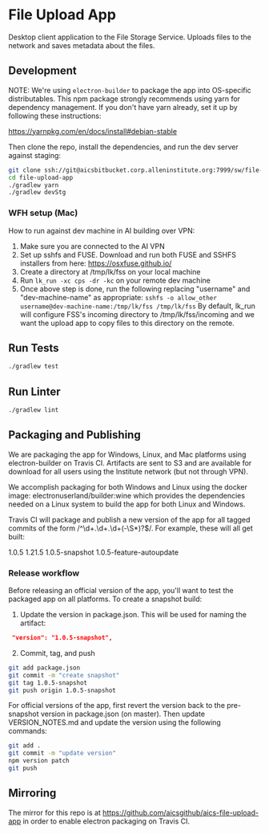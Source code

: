 # File Upload App

Desktop client application to the File Storage Service. Uploads files to the network
and saves metadata about the files. 

## Development

NOTE:
We're using `electron-builder` to package the app into OS-specific distributables.
This npm package strongly recommends using yarn for dependency management. If you don't have
yarn already, set it up by following these instructions:

https://yarnpkg.com/en/docs/install#debian-stable

Then clone the repo, install the dependencies, and run the dev server against staging:

```bash
git clone ssh://git@aicsbitbucket.corp.alleninstitute.org:7999/sw/file-upload-app.git
cd file-upload-app
./gradlew yarn
./gradlew devStg
```

### WFH setup (Mac)
How to run against dev machine in AI building over VPN:
1. Make sure you are connected to the AI VPN
2. Set up sshfs and FUSE. Download and run both FUSE and SSHFS installers from here: https://osxfuse.github.io/
3. Create a directory at /tmp/lk/fss on your local machine
4. Run `lk_run -xc cps -dr -kc` on your remote dev machine
5. Once above step is done, run the following replacing "username" and "dev-machine-name" as appropriate:
`sshfs -o allow_other username@dev-machine-name:/tmp/lk/fss /tmp/lk/fss`
By default, lk_run will configure FSS's incoming directory to /tmp/lk/fss/incoming and we want
the upload app to copy files to this directory on the remote.

## Run Tests

```bash
./gradlew test
```

## Run Linter

```bash
./gradlew lint
```

## Packaging and Publishing

We are packaging the app for Windows, Linux, and Mac platforms using electron-builder on Travis CI.
Artifacts are sent to S3 and are available for download for all users using the Institute network (but not through VPN).

We accomplish packaging for both Windows and Linux using the docker image: electronuserland/builder:wine
which provides the dependencies needed on a Linux system to build the app for both Linux and Windows.

Travis CI will package and publish a new version of the app for all tagged commits of the form /^\d+\.\d+\.\d+(-\S*)?$/.
For example, these will all get built:

1.0.5
1.21.5
1.0.5-snapshot
1.0.5-feature-autoupdate


### Release workflow

Before releasing an official version of the app, you'll want to test the packaged app on all platforms. To create a
snapshot build:

1. Update the version in package.json. This will be used for naming the artifact:
```json
 "version": "1.0.5-snapshot",
```
2. Commit, tag, and push
```bash
git add package.json
git commit -m "create snapshot"
git tag 1.0.5-snapshot
git push origin 1.0.5-snapshot
```
 
For official versions of the app, first revert the version back to the pre-snapshot version in package.json (on master).
Then update VERSION_NOTES.md and update the version using the following commands:

```bash
git add .
git commit -m "update version"
npm version patch
git push
```

## Mirroring

The mirror for this repo is at https://github.com/aicsgithub/aics-file-upload-app in order to
enable electron packaging on Travis CI.
